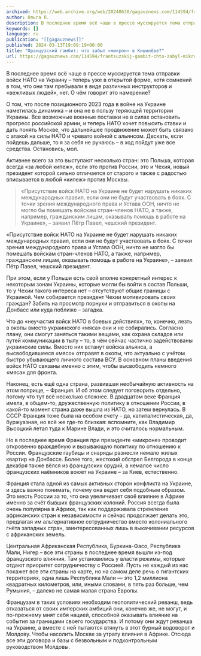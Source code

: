 ```yaml
---
archived: https://web.archive.org/web/20240630/gagauznews.com/114594/frantsuzskij-gambit-chto-zabyl-mikron-v-kishinyove.html
author: Ольга Л.
description: В последнее время всё чаще в прессе муссируется тема отправки войск НАТО на Украину – теперь уже в открытой форме, хотя сомнений в том, что они там пребывали в виде различных инструкторов и «вежливых людей», нет. О чём говорит это намерение? О том, что после позиционного 2023 года в войне на Украине наметилась динамика – и она не в пользу теряющей территории Украины. Все возможные военные поставки не в силах остановить прогресс российской армии, и теперь НАТО хочет повысить ставки и дать понять Москве, что дальнейшее продвижение может быть связано с атакой на силы НАТО и чревато войной с альянсом. […]
keywords: []
language: ru
publication: "[[gagauznews]]"
published: 2024-03-13T19:09:19+00:00
title: "Французский гамбит: что забыл «микрон» в Кишинёве?"
url: https://gagauznews.com/114594/frantsuzskij-gambit-chto-zabyl-mikron-v-kishinyove.html
---
```


В последнее время всё чаще в прессе муссируется тема отправки войск НАТО на Украину – теперь уже в открытой форме, хотя сомнений в том, что они там пребывали в виде различных инструкторов и «вежливых людей», нет. О чём говорит это намерение?

О том, что после позиционного 2023 года в войне на Украине наметилась динамика – и она не в пользу теряющей территории Украины. Все возможные военные поставки не в силах остановить прогресс российской армии, и теперь НАТО хочет повысить ставки и дать понять Москве, что дальнейшее продвижение может быть связано с атакой на силы НАТО и чревато войной с альянсом. Дескать, если пойдешь дальше, то я за себя не ручаюсь – в ход пойдут уже все средства. Остановись, мол.

Активнее всего за это выступают несколько стран: это Польша, которая всегда «за любой кипеж», если это против России, это и Чехия, новый президент которой сильно отличается от старого и также с радостью вписывается в любой «кипеж» против Москвы.

> «Присутствие войск НАТО на Украине не будет нарушать никаких международных правил, если они не будут участвовать в боях. С точки зрения международного права и Устава ООН, ничто не могло бы помешать войскам стран-членов НАТО, а также, например, гражданским лицам, оказывать помощь в работе на Украине», – заявил Пётр Павел, чешский президент.

«Присутствие войск НАТО на Украине не будет нарушать никаких международных правил, если они не будут участвовать в боях. С точки зрения международного права и Устава ООН, ничто не могло бы помешать войскам стран-членов НАТО, а также, например, гражданским лицам, оказывать помощь в работе на Украине», – заявил Пётр Павел, чешский президент.

При этом, если у Польши есть свой вполне конкретный интерес к некоторым зонам Украины, которые могли бы войти в состав Польши, то у Чехии такого интереса нет – отсутствуют общие границы с Украиной. Чем собирается президент Чехии мотивировать своих граждан? Забить на просмотр порнухи и отправиться в окопы на Донбасс или куда поближе – загадка.

Что до «неучастия войск НАТО в боевых действиях», то, конечно, лезть в окопы вместо украинского «мяса» они и не собирались. Согласно плану, они смогут заняться такими вещами, как охрана складов или путей коммуникации в тылу – то, в чём сейчас частично задействованы украинские силы. Вместо них встанут войска альянса, а высвободившееся «мясо» отправят в окопы, что актуально с учётом быстро убывающего личного состава ВСУ. В основном планы введения войск НАТО связаны именно с этим, чтобы высвободить немного «мяса» для фронта.

Наконец, есть ещё одна страна, развившая необычайную активность на этом поприще, – Франция. И об этом следует поговорить отдельно, потому что тут всё несколько сложнее. В двадцатом веке Франция имела, в общем-то, дружественную политику в отношении России, в какой-то момент страна даже вышла из НАТО, но затем вернулась. В СССР Франция тоже была на особом счету – да, капиталистическая, да, буржуазная, но всё же где-то близкая: вспомните, как Владимир Высоцкий летал туда к Марине Влади, и это считалось нормальным.

Но в последнее время Франция при президенте «микроне» проводит откровенно враждебную и вызывающую политику по отношению к России. Французские гаубицы и снаряды разнесли немало жилых квартир на Донбассе. Более того, жестокий обстрел Белгорода в конце декабря также вёлся из французских орудий, а немалое число французских наёмников воюет на Украине – за Киев, естественно.

Франция стала одной из самых активных сторон конфликта на Украине, и здесь важно понимать, почему она ведет себя подобным образом. Это месть России за то, что она увеличивает своё влияние в Африке именно за счёт бывших французских колоний. Россия всегда была очень популярна в Африке, так как поддерживала стремление африканских стран к независимости и сейчас продолжает делать это, предлагая им альтернативное сотрудничество вместо колониального гнёта западных стран, заинтересованных лишь в выкачивании ресурсов с африканских земель.

Центральная Африканская Республика, Буркина-Фасо, Республика Мали, Нигер – все эти страны в последнее время вышли из-под французского влияния. Там установились у власти режимы, которые отдают приоритет сотрудничеству с Россией. Пусть не каждый из нас покажет все эти страны на карте, но на самом деле речь о гигантских территориях, одна лишь Республика Мали — это 1,2 миллиона квадратных километров, или, иными словами, в пять раз больше, чем Румыния, – далеко не самая малая страна Европы.

Французам в таких условиях необходим геополитический реванш, ведь отказаться от своих имперских амбиций они, конечно же, не могут, и по-прежнему мнят себя нацией, способной оказывать влияние на события за границами своего государства. И потому они ждут реванша на Украине, а вместе с ней пытаются втянуть в этот бурный водоворот и Молдову. Чтобы насолить Москве за утрату влияния в Африке. Отсюда все эти договора и базы с безвольным и подконтрольным руководством Молдовы.
